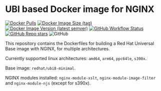 # UBI based Docker image for NGINX
<p align="left">
<a href="https://hub.docker.com/r/nginxcontrib/nginx-ubi"><img alt="Docker Pulls" src="https://img.shields.io/docker/pulls/nginxcontrib/nginx-ubi?style=flat-square"></a>
<a href="https://hub.docker.com/r/nginxcontrib/nginx-ubi/tags?page=1&ordering=last_updated"><img alt="Docker Image Size (tag)" src="https://img.shields.io/docker/image-size/nginxcontrib/nginx-ubi/latest?style=flat-square">
<img alt="Docker Image Version (latest semver)" src="https://img.shields.io/docker/v/nginxcontrib/nginx-ubi?sort=semver&style=flat-square&label=docker%20tag"></a>
<a href="https://github.com/lucacome/nginx-ubi/actions/workflows/docker.yml"><img alt="GitHub Workflow Status" src="https://img.shields.io/github/workflow/status/lucacome/nginx-ubi/Docker?logo=github&style=flat-square"></a>
<a href="https://github.com/lucacome/nginx-ubi"><img alt="GitHub Repo stars" src="https://img.shields.io/github/stars/lucacome/nginx-ubi?label=github%20stars&logo=github&style=flat-square"></a>
<img alt="GitHub" src="https://img.shields.io/github/license/lucacome/nginx-ubi?style=flat-square">
</p>

This repository contains the Dockerfiles for building a Red Hat Universal Base image with NGINX, for multiple architectures.

Currently supported linux architectures: `amd64`, `arm64`, `ppc64le`, `s390x`.

Base image: `redhat/ubi8-minimal`.

NGINX modules installed: `nginx-module-xslt`, `nginx-module-image-filter` and `nginx-module-njs` (except for s390x).

